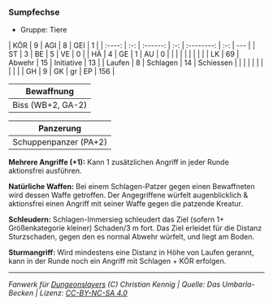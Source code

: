 ### Sumpfechse

- Gruppe: Tiere

|  KÖR   |  9  |   AGI    |  8  |    GEI     |  1  |
| :----: | :-: | :------: | :-: | :--------: | :-: | --- |
|   ST   |  3  |    BE    |  5  |     VE     |  0  |
|   HÄ   |  4  |    GE    |  1  |     AU     |  0  |
|        |     |          |     |            |     |     |
|   LK   | 69  |  Abwehr  | 15  | Initiative | 13  |
| Laufen |  8  | Schlagen | 14  | Schiessen  |     |
|        |     |          |     |            |     |     |
|   GH   |  9  |    GK    | gr  |     EP     | 156 |

|    Bewaffnung     |
| :---------------: |
| Biss (WB+2, GA-2) |

|       Panzerung       |
| :-------------------: |
| Schuppenpanzer (PA+2) |

**Mehrere Angriffe (+1):** Kann 1 zusätzlichen Angriff in jeder Runde aktionsfrei ausführen.

**Natürliche Waffen:** Bei einem Schlagen-Patzer gegen einen Bewaffneten wird dessen Waffe getroffen. Der Angegriffene würfelt augenblicklich & aktionsfrei einen Angriff mit seiner Waffe gegen die patzende Kreatur.

**Schleudern:** Schlagen-Immersieg schleudert das Ziel (sofern 1+ Größenkategorie kleiner) Schaden/3 m fort. Das Ziel erleidet für die Distanz Sturzschaden, gegen den es normal Abwehr würfelt, und liegt am Boden.

**Sturmangriff:** Wird mindestens eine Distanz in Höhe von Laufen gerannt, kann in der Runde noch ein Angriff mit Schlagen + KÖR erfolgen.

---

_Fanwerk für [Dungeonslayers](https://www.dungeonslayers.net/) (C) Christian Kennig | Quelle: Das Umbarla-Becken | Lizenz: [CC-BY-NC-SA 4.0](https://creativecommons.org/licenses/by-nc-sa/4.0/deed.de)_
